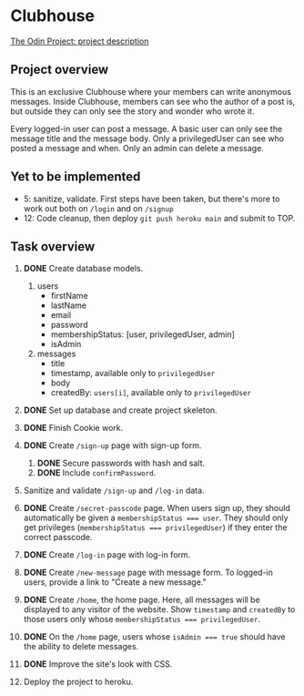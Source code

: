 # Clubhouse
[The Odin Project: project description](https://www.theodinproject.com/paths/full-stack-javascript/courses/nodejs/lessons/members-only)


## Project overview
This is an exclusive Clubhouse where your members can write anonymous messages. Inside Clubhouse, members can see who the author of a post is, but outside they can only see the story and wonder who wrote it.

Every logged-in user can post a message.
A basic user can only see the message title and the message body.
Only a privilegedUser can see who posted a message and when.
Only an admin can delete a message.

## Yet to be implemented
- 5: sanitize, validate. First steps have been taken, but there's more to work out both on `/login` and on `/signup`
- 12: Code cleanup, then deploy `git push heroku main` and submit to TOP.

## Task overview
1. **DONE** Create database models.
   1. users
      - firstName
      - lastName
      - email
      - password
      - membershipStatus: [user, privilegedUser, admin]
      - isAdmin
   1. messages
       - title
       - timestamp, available only to `privilegedUser`
       - body
       - createdBy: `users[i]`, available only to `privilegedUser`
2. **DONE** Set up database and create project skeleton.
3. **DONE** Finish Cookie work.
4. **DONE** Create `/sign-up` page with sign-up form.
   1. **DONE** Secure passwords with hash and salt.
   2. **DONE** Include `confirmPassword`.
5. Sanitize and validate `/sign-up` and `/log-in` data.
6. **DONE** Create `/secret-passcode` page. When users sign up, they should automatically be given a `membershipStatus === user`. They should only get privileges (`membershipStatus === privilegedUser`) if they enter the correct passcode.
7. **DONE** Create `/log-in` page with log-in form.
8. **DONE** Create `/new-message` page with message form. To logged-in users, provide a link to "Create a new message."
9. **DONE** Create `/home`, the home page. Here, all messages will be displayed to any visitor of the website. Show `timestamp` and `createdBy` to those users only whose `membershipStatus === privilegedUser`.
10. **DONE** On the `/home` page, users whose `isAdmin === true` should have the ability to delete messages.
11. **DONE** Improve the site's look with CSS.

12. Deploy the project to heroku.
